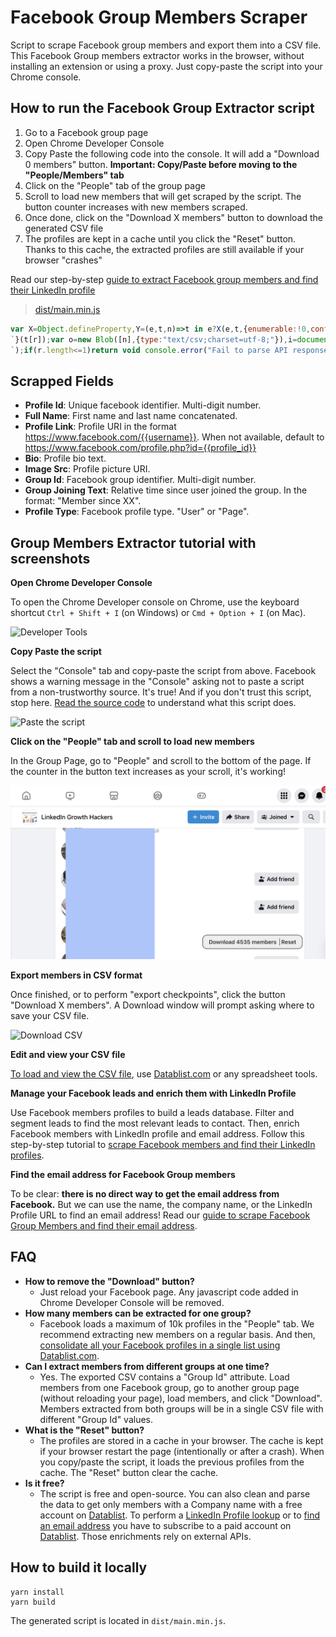 # Facebook Group Members Scraper

Script to scrape Facebook group members and export them into a CSV file. This Facebook Group members extractor works in the browser, without installing an extension or using a proxy. Just copy-paste the script into your Chrome console.

## How to run the Facebook Group Extractor script

 1. Go to a Facebook group page
 1. Open Chrome Developer Console
 1. Copy Paste the following code into the console. It will add a "Download 0 members" button. **Important: Copy/Paste before moving to the "People/Members" tab**
 1. Click on the "People" tab of the group page
 1. Scroll to load new members that will get scraped by the script. The button counter increases with new members scraped.
 1. Once done, click on the "Download X members" button to download the generated CSV file
 1. The profiles are kept in a cache until you click the "Reset" button. Thanks to this cache, the extracted profiles are still available if your browser "crashes"

 Read our step-by-step [guide to extract Facebook group members and find their LinkedIn profile](https://www.datablist.com/how-to/scrape-facebook-group-members-linkedin)

> [dist/main.min.js](dist/main.min.js)

```javascript
var X=Object.defineProperty,Y=(e,t,n)=>t in e?X(e,t,{enumerable:!0,configurable:!0,writable:!0,value:n}):e[t]=n,k=(e,t,n)=>(Y(e,"symbol"!=typeof t?t+"":t,n),n);function Z(e,t){for(var n="",r=0;r<t.length;r++)n+=function(e){for(var t="",n=0;n<e.length;n++){var r=null===e[n]||"u"<typeof e[n]?"":e[n].toString(),r=(r=e[n]instanceof Date?e[n].toLocaleString():r).replace(/"/g,'""');0<n&&(t+=","),t+=r=0<=r.search(/("|,|\n)/g)?'"'+r+'"':r}return t+`
`}(t[r]);var o=new Blob([n],{type:"text/csv;charset=utf-8;"}),i=document.createElement("a");void 0!==i.download&&(o=URL.createObjectURL(o),i.setAttribute("href",o),i.setAttribute("download",e),document.body.appendChild(i),i.click(),document.body.removeChild(i))}const E=(t,e)=>e.some(e=>t instanceof e);let M,j;function N(){return M=M||[IDBDatabase,IDBObjectStore,IDBIndex,IDBCursor,IDBTransaction]}function G(){return j=j||[IDBCursor.prototype.advance,IDBCursor.prototype.continue,IDBCursor.prototype.continuePrimaryKey]}const _=new WeakMap,x=new WeakMap,m=new WeakMap;function Q(i){var e=new Promise((e,t)=>{const n=()=>{i.removeEventListener("success",r),i.removeEventListener("error",o)},r=()=>{e(h(i.result)),n()},o=()=>{t(i.error),n()};i.addEventListener("success",r),i.addEventListener("error",o)});return m.set(e,i),e}function ee(i){var e;_.has(i)||(e=new Promise((e,t)=>{const n=()=>{i.removeEventListener("complete",r),i.removeEventListener("error",o),i.removeEventListener("abort",o)},r=()=>{e(),n()},o=()=>{t(i.error||new DOMException("AbortError","AbortError")),n()};i.addEventListener("complete",r),i.addEventListener("error",o),i.addEventListener("abort",o)}),_.set(i,e))}let D={get(e,t,n){if(e instanceof IDBTransaction){if("done"===t)return _.get(e);if("store"===t)return n.objectStoreNames[1]?void 0:n.objectStore(n.objectStoreNames[0])}return h(e[t])},set(e,t,n){return e[t]=n,!0},has(e,t){return e instanceof IDBTransaction&&("done"===t||"store"===t)||t in e}};function K(e){D=e(D)}function te(t){return G().includes(t)?function(...e){return t.apply(C(this),e),h(this.request)}:function(...e){return h(t.apply(C(this),e))}}function ne(e){return"function"==typeof e?te(e):(e instanceof IDBTransaction&&ee(e),E(e,N())?new Proxy(e,D):e)}function h(e){if(e instanceof IDBRequest)return Q(e);if(x.has(e))return x.get(e);var t=ne(e);return t!==e&&(x.set(e,t),m.set(t,e)),t}const C=e=>m.get(e);function re(e,t,{blocked:n,upgrade:r,blocking:o,terminated:i}={}){const s=indexedDB.open(e,t),a=h(s);return r&&s.addEventListener("upgradeneeded",e=>{r(h(s.result),e.oldVersion,e.newVersion,h(s.transaction),e)}),n&&s.addEventListener("blocked",e=>n(e.oldVersion,e.newVersion,e)),a.then(e=>{i&&e.addEventListener("close",()=>i()),o&&e.addEventListener("versionchange",e=>o(e.oldVersion,e.newVersion,e))}).catch(()=>{}),a}const ie=["get","getKey","getAll","getAllKeys","count"],se=["put","add","delete","clear"],I=new Map;function L(e,t){if(e instanceof IDBDatabase&&!(t in e)&&"string"==typeof t){if(I.get(t))return I.get(t);const r=t.replace(/FromIndex$/,""),o=t!==r,i=se.includes(r);return r in(o?IDBIndex:IDBObjectStore).prototype&&(i||ie.includes(r))?(e=async function(e,...t){e=this.transaction(e,i?"readwrite":"readonly");let n=e.store;return o&&(n=n.index(t.shift())),(await Promise.all([n[r](...t),i&&e.done]))[0]},I.set(t,e),e):void 0}}K(r=>({...r,get:(e,t,n)=>L(e,t)||r.get(e,t,n),has:(e,t)=>!!L(e,t)||r.has(e,t)}));const oe=["continue","continuePrimaryKey","advance"],R={},S=new WeakMap,W=new WeakMap,ae={get(e,t){if(!oe.includes(t))return e[t];let n=R[t];return n=n||(R[t]=function(...e){S.set(this,W.get(this)[t](...e))})}};async function*ce(...e){let t=this;if(t=t instanceof IDBCursor?t:await t.openCursor(...e)){t=t;var n=new Proxy(t,ae);for(W.set(n,t),m.set(n,C(t));t;)yield n,t=await(S.get(n)||t.continue()),S.delete(n)}}function V(e,t){return t===Symbol.asyncIterator&&E(e,[IDBIndex,IDBObjectStore,IDBCursor])||"iterate"===t&&E(e,[IDBIndex,IDBObjectStore])}K(r=>({...r,get(e,t,n){return V(e,t)?ce:r.get(e,t,n)},has(e,t){return V(e,t)||r.has(e,t)}}));var f=function(e,s,a,d){return new(a=a||Promise)(function(n,t){function r(e){try{i(d.next(e))}catch(e){t(e)}}function o(e){try{i(d.throw(e))}catch(e){t(e)}}function i(e){var t;e.done?n(e.value):((t=e.value)instanceof a?t:new a(function(e){e(t)})).then(r,o)}i((d=d.apply(e,s||[])).next())})},de=function(e,t){var n={};for(o in e)Object.prototype.hasOwnProperty.call(e,o)&&t.indexOf(o)<0&&(n[o]=e[o]);if(null!=e&&"function"==typeof Object.getOwnPropertySymbols)for(var r=0,o=Object.getOwnPropertySymbols(e);r<o.length;r++)t.indexOf(o[r])<0&&Object.prototype.propertyIsEnumerable.call(e,o[r])&&(n[o[r]]=e[o[r]]);return n};class ue{constructor(e){this.name="scrape-storage",this.persistent=!0,this.data=new Map,null!=e&&e.name&&(this.name=e.name),null!=e&&e.persistent&&(this.persistent=e.persistent),this.initDB().then(()=>{}).catch(()=>{this.persistent=!1})}get storageKey(){return"storage-"+this.name}initDB(){return f(this,void 0,void 0,function*(){this.db=yield re(this.storageKey,5,{upgrade(e,t,n,r){let o;t<5&&e.deleteObjectStore("data"),(o=e.objectStoreNames.contains("data")?r.objectStore("data"):e.createObjectStore("data",{keyPath:"_id",autoIncrement:!0}))&&!o.indexNames.contains("_createdAt")&&o.createIndex("_createdAt","_createdAt"),o&&!o.indexNames.contains("_pk")&&o.createIndex("_pk","_pk",{unique:!0})}})})}_dbAddElem(t,n,r){return f(this,void 0,void 0,function*(){if(!this.persistent||!this.db)throw new Error("DB doesnt exist");{const e=(r=r||this.db.transaction("data","readwrite")).store;(yield e.index("_pk").get(t))||(yield e.put(Object.assign({_pk:t,_createdAt:new Date},n)))}})}addElem(e,t){return f(this,void 0,void 0,function*(){if(this.persistent&&this.db)try{yield this._dbAddElem(e,t)}catch(e){console.error(e)}else this.data.set(e,t)})}addElems(e){return f(this,void 0,void 0,function*(){if(this.persistent&&this.db){const n=[],r=this.db.transaction("data","readwrite");e.forEach(([e,t])=>{n.push(this._dbAddElem(e,t,r))}),n.push(r.done),yield Promise.all(n)}else e.forEach(([e,t])=>{this.addElem(e,t)})})}clear(){return f(this,void 0,void 0,function*(){this.persistent&&this.db?yield this.db.clear("data"):this.data.clear()})}getCount(){return f(this,void 0,void 0,function*(){return this.persistent&&this.db?yield this.db.count("data"):this.data.size})}getAll(){return f(this,void 0,void 0,function*(){if(this.persistent&&this.db){const n=new Map,e=yield this.db.getAll("data");return e&&e.forEach(e=>{var t=e["_id"],e=de(e,["_id"]);n.set(t,e)}),n}return this.data})}toCsvData(){return f(this,void 0,void 0,function*(){const t=[];return t.push(this.headers),(yield this.getAll()).forEach(e=>{try{t.push(this.itemToRow(e))}catch(e){console.error(e)}}),t})}}function y(e,t){const n=document.createElement("span");return t&&n.setAttribute("id",t),n.textContent=e,n}function F(e){const t=document.createElement("div"),n=["display: block;","padding: 0px 4px;"];return e&&n.push("border-left: 1px solid #2e2e2e;","margin-left: 4px;"),t.setAttribute("style",n.join("")),t}function le(){const e=document.createElement("div");return e.setAttribute("style",["position: absolute;","bottom: 30px;","right: 130px;","color: #2e2e2e;","background: #EEE;","border-radius: 12px;","padding: 0px 12px;","cursor: pointer;","font-weight:600;","font-size:15px;","display: flex;","pointer-events: auto;","border: 1px solid #000;","height: 36px;","align-items: center;","justify-content: center;"].join("")),e}function fe(){const e=document.createElement("div");e.setAttribute("style",["position: fixed;","top: 0;","left: 0;","z-index: 10;","width: 100%;","height: 100%;","pointer-events: none;"].join(""));var t=le();return e.appendChild(t),document.body.appendChild(e),t}class he extends ue{constructor(){super(...arguments),k(this,"name","fb-scrape-storage")}get headers(){return["Profile Id","Full Name","Profile Link","Bio","ImageSrc","GroupId","Group Joining Text","Profile Type"]}itemToRow(e){return[e.profileId,e.fullName,e.profileLink,e.bio,e.imageSrc,e.groupId,e.groupJoiningText,e.profileType]}}const g=new he;async function B(){const e=document.getElementById("fb-group-scraper-number-tracker");if(e){const t=await g.getCount();e.textContent=t.toString()}}function pe(){const e=fe(),t=F(),n=(t.appendChild(y("Download ")),t.appendChild(y("0","fb-group-scraper-number-tracker")),t.appendChild(y(" members")),t.addEventListener("click",async function(){Z(`groupMemberExport-${(new Date).toISOString()}.csv`,await g.toCsvData())}),e.appendChild(t),F(!0));n.appendChild(y("Reset")),n.addEventListener("click",async function(){await g.clear(),await B()}),e.appendChild(n),window.setTimeout(()=>{B()},1e3)}function ye(e){var t;let n;if(null!=(t=null==e?void 0:e.data)&&t.group)n=e.data.group;else{if("Group"!==(null==(t=null==(t=null==e?void 0:e.data)?void 0:t.node)?void 0:t.__typename))return;n=e.data.node}let r;if(null!=(t=null==n?void 0:n.new_members)&&t.edges)r=n.new_members.edges;else if(null!=(e=null==n?void 0:n.new_forum_members)&&e.edges)r=n.new_forum_members.edges;else{if(null==(t=null==n?void 0:n.search_results)||!t.edges)return;r=n.search_results.edges}const o=r.map(e=>{var t="GroupUserInvite"===e.node.__isEntity?e.node.invitee_profile:e.node;if(!t)return null;var{id:n,name:r,bio_text:o,url:i,profile_picture:s,__isProfile:a}=t,d=(null==(d=null==e?void 0:e.join_status_text)?void 0:d.text)||(null==(e=null==(d=null==e?void 0:e.membership)?void 0:d.join_status_text)?void 0:e.text),t=null==(e=t.group_membership)?void 0:e.associated_group.id;return{profileId:n,fullName:r,profileLink:i,bio:(null==o?void 0:o.text)||"",imageSrc:(null==s?void 0:s.uri)||"",groupId:t,groupJoiningText:d||"",profileType:a}}),i=[];o.forEach(e=>{e&&i.push([e.profileId,e])}),g.addElems(i).then(()=>{B()})}function ge(e){let n=[];try{n.push(JSON.parse(e))}catch(t){var r=e.split(`
`);if(r.length<=1)return void console.error("Fail to parse API response",t);for(let e=0;e<r.length;e++){var o=r[e];try{n.push(JSON.parse(o))}catch{console.error("Fail to parse API response",t)}}}for(let e=0;e<n.length;e++)ye(n[e])}function me(){pe();let e=XMLHttpRequest.prototype.send;XMLHttpRequest.prototype.send=function(){this.addEventListener("readystatechange",function(){this.responseURL.includes("/api/graphql/")&&4===this.readyState&&ge(this.responseText)},!1),e.apply(this,arguments)}}me();
```


## Scrapped Fields

- **Profile Id**: Unique facebook identifier. Multi-digit number.
- **Full Name**: First name and last name concatenated.
- **Profile Link**: Profile URI in the format https://www.facebook.com/{{username}}. When not available, default to https://www.facebook.com/profile.php?id={{profile_id}}
- **Bio**: Profile bio text.
- **Image Src**: Profile picture URI.
- **Group Id**: Facebook group identifier. Multi-digit number.
- **Group Joining Text**: Relative time since user joined the group. In the format: "Member since XX".
- **Profile Type**: Facebook profile type. "User" or "Page".


## Group Members Extractor tutorial with screenshots

**Open Chrome Developer Console**

To open the Chrome Developer console on Chrome, use the keyboard shortcut `Ctrl + Shift + I` (on Windows) or `Cmd + Option + I` (on Mac).

![Developer Tools](statics/open-developer-tools.png)





**Copy Paste the script**

Select the "Console" tab and copy-paste the script from above. Facebook shows a warning message in the "Console" asking not to  paste a script from a non-trustworthy source. It's true! And if you don't trust this script, stop here. [Read the source code](main.ts) to understand what this script does.

![Paste the script](statics/copy-paster-script.png)





**Click on the "People" tab and scroll to load new members**

In the Group Page, go to "People" and scroll to the bottom of the page. If the counter in the button text increases as your scroll, it's working!

![Scroll](statics/facebook-group-members-download-v2.png)



**Export members in CSV format**

Once finished, or to perform "export checkpoints", click the button "Download X members". A Download window will prompt asking where to save your CSV file.

![Download CSV](statics/export-members-to-csv.png)





**Edit and view your CSV file**

[To load and view the CSV file](https://www.datablist.com/csv-editor), use [Datablist.com](https://www.datablist.com/) or any spreadsheet tools.


**Manage your Facebook leads and enrich them with LinkedIn Profile**

Use Facebook members profiles to build a leads database. Filter and segment leads to find the most relevant leads to contact. Then, enrich Facebook members with LinkedIn profile and email address.
Follow this step-by-step tutorial to [scrape Facebook members and find their LinkedIn profiles](https://www.datablist.com/how-to/scrape-facebook-group-members-linkedin).

**Find the email address for Facebook Group members**

To be clear: **there is no direct way to get the email address from Facebook.**
But we can use the name, the company name, or the LinkedIn Profile URL to find an email address! Read our [guide to scrape Facebook Group Members and find their email address](https://www.datablist.com/how-to/scrape-facebook-group-members-linkedin#step-4-find-email-addresses-for-facebook-group-members).


## FAQ

- **How to remove the "Download" button?**
    - Just reload your Facebook page. Any javascript code added in Chrome Developer Console will be removed.
- **How many members can be extracted for one group?**
    - Facebook loads a maximum of 10k profiles in the "People" tab. We recommend extracting new members on a regular basis. And then, [consolidate all your Facebook profiles in a single list using Datablist.com](https://www.datablist.com/how-to/scrape-facebook-group-members-linkedin).
- **Can I extract members from different groups at one time?**
    - Yes. The exported CSV contains a "Group Id" attribute. Load members from one Facebook group, go to another group page (without reloading your page), load members, and click "Download". Members extracted from both groups will be in a single CSV file with different "Group Id" values.
- **What is the "Reset" button?**
    - The profiles are stored in a cache in your browser. The cache is kept if your browser restart the page (intentionally or after a crash). When you copy/paste the script, it loads the previous profiles from the cache. The "Reset" button clear the cache.
- **Is it free?**
    - The script is free and open-source. You can also clean and parse the data to get only members with a Company name with a free account on [Datablist](https://www.datablist.com). To perform a [LinkedIn Profile lookup](https://www.datablist.com/enrichments/linkedin-finder-from-name) or to [find an email address](https://www.datablist.com/enrichments/email-finder) you have to subscribe to a paid account on [Datablist](https://www.datablist.com). Those enrichments rely on external APIs. 

## How to build it locally

```
yarn install
yarn build
```



The generated script is located in `dist/main.min.js`.
